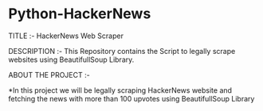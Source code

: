 # Python-HackerNews
TITLE :- HackerNews Web Scraper


DESCRIPTION :- This Repository contains the Script to legally scrape websites using BeautifullSoup Library.

ABOUT THE PROJECT :-
    
   *In this project we will be legally scraping HackerNews website and fetching the news with more than 100 upvotes using BeautifullSoup Library

